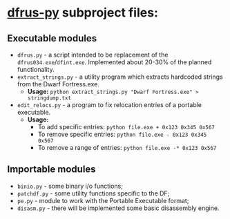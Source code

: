 # [dfrus-py](https://bitbucket.org/dfint/dfrus-py/src) subproject files:

## Executable modules
* `dfrus.py` - a script intended to be replacement of the `dfrus034.exe`/`dfint.exe`. Implemented about 20-30% of the planned functionality.
* `extract_strings.py` - a utility program which extracts hardcoded strings from the Dwarf Fortress.exe.
    * **Usage:** `python extract_strings.py "Dwarf Fortress.exe" > stringdump.txt`
* `edit_relocs.py` - a program to fix relocation entries of a portable executable.
    * **Usage:**
        * To add specific entries: `python file.exe + 0x123 0x345 0x567`
        * To remove specific entries: `python file.exe - 0x123 0x345 0x567`
        * To remove a range of entries: `python file.exe -* 0x123 0x567`

## Importable modules

* `binio.py` - some binary i/o functions;
* `patchdf.py` - some utility functions specific to the DF;
* `pe.py` - module to work with the Portable Executable format;
* `disasm.py` - there will be implemented some basic disassembly engine.